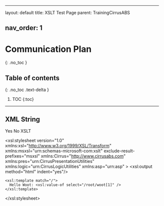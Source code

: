 
---
layout: default
title: XSLT Test Page
parent: TrainingCirrusABS

nav_order: 1
---
# Communication Plan
{: .no_toc }

## Table of contents
{: .no_toc .text-delta }

1. TOC
{:toc}

---
## XML String 

<?xml version="1.0" encoding="utf-8"?>
<root>
    <woot>Yes</woot>
    <woot>No</woot>
</root

## XSLT

<?xml version="1.0" encoding="utf-8"?>
<xsl:stylesheet version="1.0" xmlns:xsl="http://www.w3.org/1999/XSL/Transform"
    xmlns:msxsl="urn:schemas-microsoft-com:xslt" exclude-result-prefixes="msxsl"
                xmlns:Cirrus="http://www.cirrusabs.com"
                xmlns:pres="urn:CirrusPresentationUtilities"
                xmlns:logic="urn:CirrusLogicUtilities"
                xmlns:asp="urn:asp" >
    <xsl:output method="html" indent="yes"/>

    <xsl:template match="/">
      Hello Woot: <xsl:value-of select="/root/woot[1]" />
    </xsl:template>
</xsl:stylesheet>
